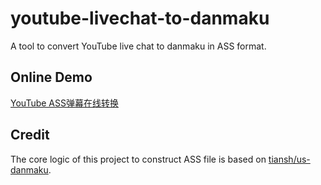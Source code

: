 # youtube-livechat-to-danmaku
A tool to convert YouTube live chat to danmaku in ASS format.

## Online Demo
[YouTube ASS弹幕在线转换](https://liu-junyan.github.io/youtube-livechat-to-danmaku/)

## Credit
The core logic of this project to construct ASS file is based on [tiansh/us-danmaku](https://github.com/tiansh/us-danmaku).

